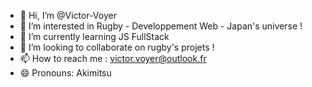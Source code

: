 - 👋 Hi, I’m @Victor-Voyer
- 👀 I’m interested in Rugby - Developpement Web - Japan's universe !
- 🌱 I’m currently learning JS FullStack
- 💞️ I’m looking to collaborate on rugby's projets !
- 📫 How to reach me : victor.voyer@outlook.fr
- 😄 Pronouns: Akimitsu

<!---
Victor-Voyer/Victor-Voyer is a ✨ special ✨ repository because its `README.md` (this file) appears on your GitHub profile.
You can click the Preview link to take a look at your changes.
--->
